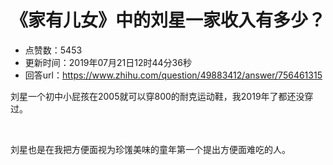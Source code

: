 # 《家有儿女》中的刘星一家收入有多少？
- 点赞数：5453
- 更新时间：2019年07月21日12时44分36秒
- 回答url：https://www.zhihu.com/question/49883412/answer/756461315
<body>
 <p data-pid="s_7jQF9q">刘星一个初中小屁孩在2005就可以穿800的耐克运动鞋，我2019年了都还没穿过。</p>
 <p class="ztext-empty-paragraph"><br></p>
 <p data-pid="VOdvkL1B">刘星也是在我把方便面视为珍馐美味的童年第一个提出方便面难吃的人。</p>
</body>